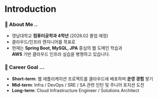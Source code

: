 # Introduction

### 💬 About Me ..  
- 영남대학교 **컴퓨터공학과 4학년** (2026.02 졸업 예정)
- 클라우드/인프라 엔지니어를 목표로
- 현재는 **Spring Boot, MySQL, JPA** 중심의 웹 도메인 학습과  
  **AWS** 기반 클라우드 인프라 실습을 병행하고 있습니다.

### 🎯 Career Goal ...
- **Short-term**: 웹 애플리케이션 프로젝트를 클라우드에 배포하며 **운영 경험** 쌓기
- **Mid-term**: Infra / DevOps / SRE / SA 관련 인턴 및 주니어 포지션 도전
- **Long-term**: Cloud Infrastructure Engineer / Solutions Architect

<!--
**d4eh0/d4eh0** is a ✨ _special_ ✨ repository because its `README.md` (this file) appears on your GitHub profile.

Here are some ideas to get you started:

- 🔭 I’m currently working on ...
- 🌱 I’m currently learning ...
- 👯 I’m looking to collaborate on ...
- 🤔 I’m looking for help with ...
- 💬 Ask me about ...
- 📫 How to reach me: ...
- 😄 Pronouns: ...
- ⚡ Fun fact: ...
-->
